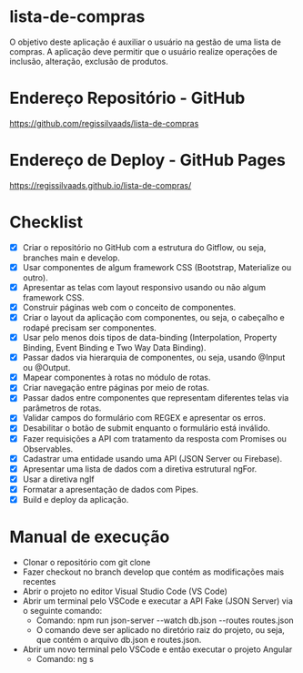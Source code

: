 # lista-de-compras
O objetivo deste aplicação é auxiliar o usuário na gestão de uma lista de compras. A aplicação deve permitir que o usuário realize operações de inclusão, alteração, exclusão de produtos.
# Endereço Repositório - GitHub
https://github.com/regissilvaads/lista-de-compras
# Endereço de Deploy - GitHub Pages
https://regissilvaads.github.io/lista-de-compras/
# Checklist
- [x] Criar o repositório no GitHub com a estrutura do Gitflow, ou seja, branches main e develop.
- [x] Usar componentes de algum framework CSS (Bootstrap, Materialize ou outro).
- [x] Apresentar as telas com layout responsivo usando ou não algum framework CSS.
- [x] Construir páginas web com o conceito de componentes. 
- [x] Criar o layout da aplicação com componentes, ou seja, o cabeçalho e rodapé precisam ser componentes.
- [x] Usar pelo menos dois tipos de data-binding (Interpolation, Property Binding, Event Binding e Two Way Data Binding).
- [x] Passar dados via hierarquia de componentes, ou seja, usando @Input ou @Output.
- [x] Mapear componentes à rotas no módulo de rotas.
- [x] Criar navegação entre páginas por meio de rotas.
- [x] Passar dados entre componentes que representam diferentes telas via parâmetros de rotas.
- [x] Validar campos do formulário com REGEX e apresentar os erros.
- [x] Desabilitar o botão de submit enquanto o formulário está inválido.
- [x] Fazer requisições a API com tratamento da resposta com Promises ou Observables.
- [x] Cadastrar uma entidade usando uma API (JSON Server ou Firebase).
- [x] Apresentar uma lista de dados com a diretiva estrutural ngFor.
- [x] Usar a diretiva ngIf
- [x] Formatar a apresentação de dados com Pipes.
- [x] Build e deploy da aplicação.

# Manual de execução

+ Clonar o repositório com git clone
+ Fazer checkout no branch develop que contém as modificações mais recentes
+ Abrir o projeto no editor Visual Studio Code (VS Code)
+ Abrir um terminal pelo VSCode e executar a API Fake (JSON Server) via o seguinte comando:
  * Comando: npm run json-server --watch db.json --routes routes.json
  * O comando deve ser aplicado no diretório raiz do projeto, ou seja, que contém o arquivo db.json e routes.json.
+ Abrir um novo terminal pelo VSCode e então executar o projeto Angular
  * Comando: ng s
